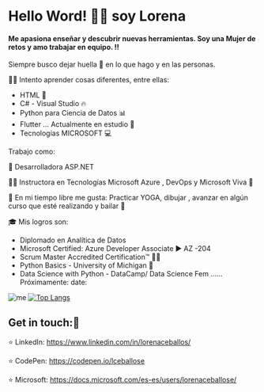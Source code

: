 # Hello Word! 👋🏼 soy Lorena

#### Me apasiona enseñar y descubrir nuevas herramientas. Soy una Mujer de retos y amo trabajar en equipo. :bangbang:
Siempre busco dejar huella :high_heel: en lo que hago y en las personas.


:woman_technologist: Intento aprender cosas diferentes, entre ellas: 
* HTML :yellow_heart:
* C# - Visual Studio  :fire:
* Python para Ciencia de Datos  :bar_chart:
* Flutter ... Actualmente en estudio :pencil:
* Tecnologías MICROSOFT :computer:


Trabajo como:

:star2: Desarrolladora ASP.NET

:woman_teacher: Instructora en Tecnologías Microsoft Azure , DevOps y Microsoft Viva :couple:




:woman: En mi tiempo libre me gusta: Practicar YOGA, dibujar , avanzar en algún curso que esté realizando y bailar :dancer:




:mortar_board: Mis logros son:
* Diplomado en Analítica de Datos
* Microsoft Certified: Azure Developer Associate :arrow_forward: AZ -204
* Scrum Master Accredited Certification™ :man_student:
* Python Basics - University of Michigan :snake:
* Data Science with Python - DataCamp/ Data Science Fem ...... Próximamente: date:

![me](https://github-readme-stats.vercel.app/api?username=LceballosE&hide=contribs,prs&theme=material-palenight&show_icons=true) 
[![Top Langs](https://github-readme-stats.vercel.app/api/top-langs/?username=LceballosE&layout=compact&theme=buefy)](https://github.com/LceballosE/github-readme-stats)



## Get in touch::handshake: 

:star:  LinkedIn: https://www.linkedin.com/in/lorenaceballos/
  
:star:  CodePen: https://codepen.io/lceballose

:star: Microsoft: https://docs.microsoft.com/es-es/users/lorenaceballose/

<!--
**LceballosE/LceballosE** is a ✨ _special_ ✨ repository because its `README.md` (this file) appears on your GitHub profile.
